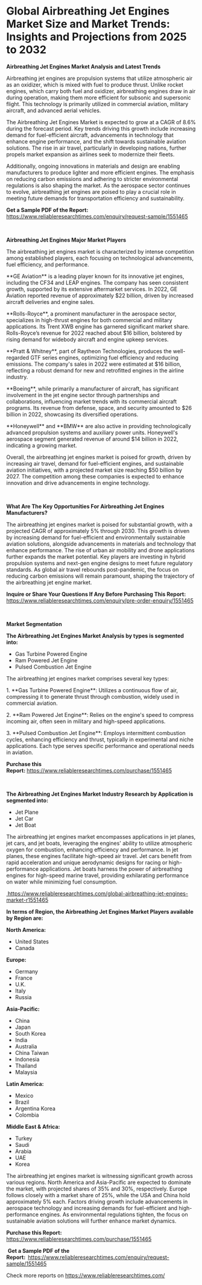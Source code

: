<p><h1>Global Airbreathing Jet Engines Market Size and Market Trends: Insights and Projections from 2025 to 2032</h1></p><p><strong>Airbreathing Jet Engines Market Analysis and Latest Trends</strong></p>
<p><p>Airbreathing jet engines are propulsion systems that utilize atmospheric air as an oxidizer, which is mixed with fuel to produce thrust. Unlike rocket engines, which carry both fuel and oxidizer, airbreathing engines draw in air during operation, making them more efficient for subsonic and supersonic flight. This technology is primarily utilized in commercial aviation, military aircraft, and advanced aerial vehicles.</p><p>The Airbreathing Jet Engines Market is expected to grow at a CAGR of 8.6% during the forecast period. Key trends driving this growth include increasing demand for fuel-efficient aircraft, advancements in technology that enhance engine performance, and the shift towards sustainable aviation solutions. The rise in air travel, particularly in developing nations, further propels market expansion as airlines seek to modernize their fleets.</p><p>Additionally, ongoing innovations in materials and design are enabling manufacturers to produce lighter and more efficient engines. The emphasis on reducing carbon emissions and adhering to stricter environmental regulations is also shaping the market. As the aerospace sector continues to evolve, airbreathing jet engines are poised to play a crucial role in meeting future demands for transportation efficiency and sustainability.</p></p>
<p><strong>Get a Sample PDF of the Report:&nbsp;</strong> <a href="https://www.reliableresearchtimes.com/enquiry/request-sample/1551465?utm_campaign=3005&utm_medium=2&utm_source=Github&utm_content=ia&utm_term=11042025&utm_id=airbreathing-jet-engines">https://www.reliableresearchtimes.com/enquiry/request-sample/1551465</a></p>
<p>&nbsp;</p>
<p><strong>Airbreathing Jet Engines Major Market Players</strong></p>
<p><p>The airbreathing jet engines market is characterized by intense competition among established players, each focusing on technological advancements, fuel efficiency, and performance.</p><p>**GE Aviation** is a leading player known for its innovative jet engines, including the CF34 and LEAP engines. The company has seen consistent growth, supported by its extensive aftermarket services. In 2022, GE Aviation reported revenue of approximately $22 billion, driven by increased aircraft deliveries and engine sales.</p><p>**Rolls-Royce**, a prominent manufacturer in the aerospace sector, specializes in high-thrust engines for both commercial and military applications. Its Trent XWB engine has garnered significant market share. Rolls-Royce’s revenue for 2022 reached about $16 billion, bolstered by rising demand for widebody aircraft and engine upkeep services.</p><p>**Pratt & Whitney**, part of Raytheon Technologies, produces the well-regarded GTF series engines, optimizing fuel efficiency and reducing emissions. The company's sales in 2022 were estimated at $16 billion, reflecting a robust demand for new and retrofitted engines in the airline industry.</p><p>**Boeing**, while primarily a manufacturer of aircraft, has significant involvement in the jet engine sector through partnerships and collaborations, influencing market trends with its commercial aircraft programs. Its revenue from defense, space, and security amounted to $26 billion in 2022, showcasing its diversified operations.</p><p>**Honeywell** and **BMW** are also active in providing technologically advanced propulsion systems and auxiliary power units. Honeywell's aerospace segment generated revenue of around $14 billion in 2022, indicating a growing market.</p><p>Overall, the airbreathing jet engines market is poised for growth, driven by increasing air travel, demand for fuel-efficient engines, and sustainable aviation initiatives, with a projected market size reaching $50 billion by 2027. The competition among these companies is expected to enhance innovation and drive advancements in engine technology.</p></p>
<p>&nbsp;</p>
<p><strong>What Are The Key Opportunities For Airbreathing Jet Engines Manufacturers?</strong></p>
<p><p>The airbreathing jet engines market is poised for substantial growth, with a projected CAGR of approximately 5% through 2030. This growth is driven by increasing demand for fuel-efficient and environmentally sustainable aviation solutions, alongside advancements in materials and technology that enhance performance. The rise of urban air mobility and drone applications further expands the market potential. Key players are investing in hybrid propulsion systems and next-gen engine designs to meet future regulatory standards. As global air travel rebounds post-pandemic, the focus on reducing carbon emissions will remain paramount, shaping the trajectory of the airbreathing jet engine market.</p></p>
<p><strong>Inquire or Share Your Questions If Any Before Purchasing This Report:</strong> <a href="https://www.reliableresearchtimes.com/enquiry/pre-order-enquiry/1551465?utm_campaign=3005&utm_medium=2&utm_source=Github&utm_content=ia&utm_term=11042025&utm_id=airbreathing-jet-engines">https://www.reliableresearchtimes.com/enquiry/pre-order-enquiry/1551465</a></p>
<p>&nbsp;</p>
<p><strong>Market Segmentation</strong></p>
<p><strong>The Airbreathing Jet Engines Market Analysis by types is segmented into:</strong></p>
<p><ul><li>Gas Turbine Powered Engine</li><li>Ram Powered Jet Engine</li><li>Pulsed Combustion Jet Engine</li></ul></p>
<p><p>The airbreathing jet engines market comprises several key types: </p><p>1. **Gas Turbine Powered Engine**: Utilizes a continuous flow of air, compressing it to generate thrust through combustion, widely used in commercial aviation. </p><p>2. **Ram Powered Jet Engine**: Relies on the engine's speed to compress incoming air, often seen in military and high-speed applications.</p><p>3. **Pulsed Combustion Jet Engine**: Employs intermittent combustion cycles, enhancing efficiency and thrust, typically in experimental and niche applications. Each type serves specific performance and operational needs in aviation.</p></p>
<p><strong>Purchase this Report:&nbsp;</strong><a href="https://www.reliableresearchtimes.com/purchase/1551465?utm_campaign=3005&utm_medium=2&utm_source=Github&utm_content=ia&utm_term=11042025&utm_id=airbreathing-jet-engines">https://www.reliableresearchtimes.com/purchase/1551465</a></p>
<p>&nbsp;</p>
<p><strong>The Airbreathing Jet Engines Market Industry Research by Application is segmented into:</strong></p>
<p><ul><li>Jet Plane</li><li>Jet Car</li><li>Jet Boat</li></ul></p>
<p><p>The airbreathing jet engines market encompasses applications in jet planes, jet cars, and jet boats, leveraging the engines' ability to utilize atmospheric oxygen for combustion, enhancing efficiency and performance. In jet planes, these engines facilitate high-speed air travel. Jet cars benefit from rapid acceleration and unique aerodynamic designs for racing or high-performance applications. Jet boats harness the power of airbreathing engines for high-speed marine travel, providing exhilarating performance on water while minimizing fuel consumption.</p></p>
<p><a href="https://www.reliableresearchtimes.com/global-airbreathing-jet-engines-market-r1551465?utm_campaign=3005&utm_medium=2&utm_source=Github&utm_content=ia&utm_term=11042025&utm_id=airbreathing-jet-engines">&nbsp;https://www.reliableresearchtimes.com/global-airbreathing-jet-engines-market-r1551465</a></p>
<p><strong>In terms of Region, the Airbreathing Jet Engines Market Players available by Region are:</strong></p>
<p>
    <p> <strong> North America: </strong>
        <ul>
            <li>United States</li>
            <li>Canada</li>
        </ul>
        </p> 
    <p> <strong> Europe: </strong>
        <ul>
            <li>Germany</li>
            <li>France</li>
            <li>U.K.</li>
            <li>Italy</li>
            <li>Russia</li>
        </ul>
        </p> 
    <p> <strong> Asia-Pacific: </strong>
        <ul>
            <li>China</li>
            <li>Japan</li>
            <li>South Korea</li>
            <li>India</li>
            <li>Australia</li>
            <li>China Taiwan</li>
            <li>Indonesia</li>
            <li>Thailand</li>
            <li>Malaysia</li>
        </ul>
        </p> 
    <p> <strong> Latin America: </strong>
        <ul>
            <li>Mexico</li>
            <li>Brazil</li>
            <li>Argentina Korea</li>
            <li>Colombia</li>
        </ul>
        </p> 
    <p> <strong> Middle East & Africa: </strong>
        <ul>
            <li>Turkey</li>
            <li>Saudi</li>
            <li>Arabia</li>
            <li>UAE</li>
            <li>Korea</li>
        </ul>
    </p>
    </p>
<p><p>The airbreathing jet engines market is witnessing significant growth across various regions. North America and Asia-Pacific are expected to dominate the market, with projected shares of 35% and 30%, respectively. Europe follows closely with a market share of 25%, while the USA and China hold approximately 5% each. Factors driving growth include advancements in aerospace technology and increasing demands for fuel-efficient and high-performance engines. As environmental regulations tighten, the focus on sustainable aviation solutions will further enhance market dynamics.</p></p>
<p><strong>Purchase this Report: </strong><a href="https://www.reliableresearchtimes.com/purchase/1551465?utm_campaign=3005&utm_medium=2&utm_source=Github&utm_content=ia&utm_term=11042025&utm_id=airbreathing-jet-engines">https://www.reliableresearchtimes.com/purchase/1551465</a></p>
<p>&nbsp;<strong>Get a Sample PDF of the Report:&nbsp;&nbsp;</strong><a href="https://www.reliableresearchtimes.com/enquiry/request-sample/1551465?utm_campaign=3005&utm_medium=2&utm_source=Github&utm_content=ia&utm_term=11042025&utm_id=airbreathing-jet-engines">https://www.reliableresearchtimes.com/enquiry/request-sample/1551465</a></p>
<p><strong></strong></p>
<p>Check more reports on <a href="https://www.reliableresearchtimes.com/?utm_campaign=3005&utm_medium=2&utm_source=Github&utm_content=ia&utm_term=11042025&utm_id=airbreathing-jet-engines">https://www.reliableresearchtimes.com/</a></p>